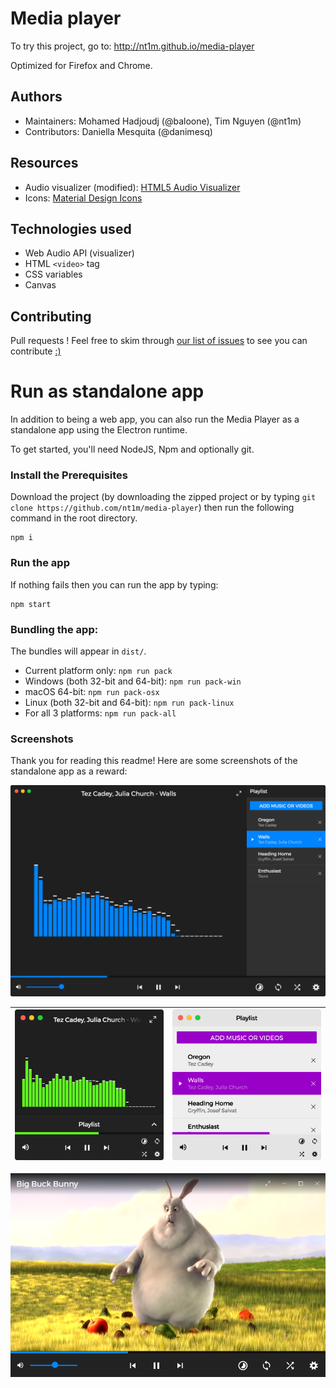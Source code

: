 # Media player

To try this project, go to: http://nt1m.github.io/media-player

Optimized for Firefox and Chrome.

## Authors
- Maintainers: Mohamed Hadjoudj (@baloone), Tim Nguyen (@nt1m)
- Contributors: Daniella Mesquita (@danimesq)

## Resources
- Audio visualizer (modified): [HTML5 Audio Visualizer](https://github.com/Wayou/HTML5_Audio_Visualizer)
- Icons: [Material Design Icons](https://github.com/google/material-design-icons)

## Technologies used
- Web Audio API (visualizer)
- HTML `<video>` tag
- CSS variables
- Canvas

## Contributing
Pull requests ! Feel free to skim through [our list of issues](https://github.com/nt1m/media-player/issues) to see you can contribute [:)](http://i.imgur.com/Bq7Gq5W.png?raw=true ":)")

# Run as standalone app
In addition to being a web app, you can also run the Media Player as a standalone app using the Electron runtime.

To get started, you'll need NodeJS, Npm and optionally git.

### Install the Prerequisites
Download the project (by downloading the zipped project or by typing `git clone https://github.com/nt1m/media-player`)
then run the following command in the root directory.
```
npm i
```

### Run the app

If nothing fails then you can run the app by typing:
```
npm start
```

### Bundling the app:

The bundles will appear in `dist/`.

* Current platform only: `npm run pack`
* Windows (both 32-bit and 64-bit): `npm run pack-win`
* macOS 64-bit: `npm run pack-osx`
* Linux (both 32-bit and 64-bit): `npm run pack-linux`
* For all 3 platforms: `npm run pack-all`

### Screenshots

Thank you for reading this readme! Here are some screenshots of the standalone app as a reward:

<img src="screenshots/audio-default-mac.png"/>

![](screenshots/audio-compact-mac.png)               | ![](screenshots/audio-compact-light-playlist-mac.png)
:---------------------------------------------------:|:-----------------------------------------------------:

<p align="center"><img src="screenshots/video-windows.png"/></p>
